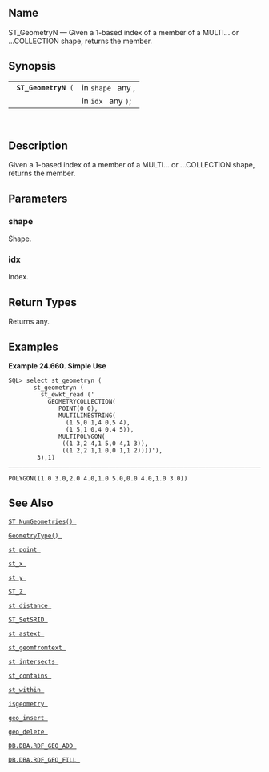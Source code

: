 <div>

<div>

</div>

<div>

## Name

ST_GeometryN — Given a 1-based index of a member of a MULTI... or
...COLLECTION shape, returns the member.

</div>

<div>

## Synopsis

<div>

|                           |                    |
|---------------------------|--------------------|
| ` `**`ST_GeometryN`**` (` | in `shape ` any ,  |
|                           | in `idx ` any `)`; |

<div>

 

</div>

</div>

</div>

<div>

## Description

Given a 1-based index of a member of a MULTI... or ...COLLECTION shape,
returns the member.

</div>

<div>

## Parameters

<div>

### shape

Shape.

</div>

<div>

### idx

Index.

</div>

</div>

<div>

## Return Types

Returns any.

</div>

<div>

## Examples

<div>

**Example 24.660. Simple Use**

<div>

``` screen
SQL> select st_geometryn (
       st_geometryn (
         st_ewkt_read ('
           GEOMETRYCOLLECTION(
              POINT(0 0),
              MULTILINESTRING(
                (1 5,0 1,4 0,5 4),
                (1 5,1 0,4 0,4 5)),
              MULTIPOLYGON(
               ((1 3,2 4,1 5,0 4,1 3)),
               ((1 2,2 1,1 0,0 1,1 2))))'),
        3),1)
_______________________________________________________________________________

POLYGON((1.0 3.0,2.0 4.0,1.0 5.0,0.0 4.0,1.0 3.0))
```

</div>

</div>

  

</div>

<div>

## See Also

<a href="fn_st_numgeometries.html" class="link"
title="ST_NumGeometries"><code
class="function">ST_NumGeometries() </code></a>

<a href="fn_geometrytype.html" class="link" title="GeometryType"><code
class="function">GeometryType() </code></a>

<a href="fn_st_point.html" class="link" title="st_point"><code
class="function">st_point </code></a>

<a href="fn_st_x.html" class="link" title="st_x"><code
class="function">st_x </code></a>

<a href="fn_st_y.html" class="link" title="st_y"><code
class="function">st_y </code></a>

<a href="fn_st_z.html" class="link" title="ST_Z"><code
class="function">ST_Z </code></a>

<a href="fn_st_distance.html" class="link" title="st_distance"><code
class="function">st_distance </code></a>

<a href="fn_st_setsrid.html" class="link" title="ST_SetSRID"><code
class="function">ST_SetSRID </code></a>

<a href="fn_st_astext.html" class="link" title="st_astext"><code
class="function">st_astext </code></a>

<a href="fn_st_geomfromtext.html" class="link"
title="st_geomfromtext"><code
class="function">st_geomfromtext </code></a>

<a href="fn_st_intersects.html" class="link" title="st_intersects"><code
class="function">st_intersects </code></a>

<a href="fn_st_contains.html" class="link" title="st_contains"><code
class="function">st_contains </code></a>

<a href="fn_st_within.html" class="link" title="st_within"><code
class="function">st_within </code></a>

<a href="fn_isgeometry.html" class="link" title="isgeometry"><code
class="function">isgeometry </code></a>

<a href="fn_geo_insert.html" class="link" title="geo_insert"><code
class="function">geo_insert </code></a>

<a href="fn_geo_delete.html" class="link" title="geo_delete"><code
class="function">geo_delete </code></a>

<a href="fn_rdf_geo_add.html" class="link"
title="DB.DBA.RDF_GEO_ADD"><code
class="function">DB.DBA.RDF_GEO_ADD </code></a>

<a href="fn_rdf_geo_fill.html" class="link"
title="DB.DBA.RDF_GEO_FILL"><code
class="function">DB.DBA.RDF_GEO_FILL </code></a>

</div>

</div>
